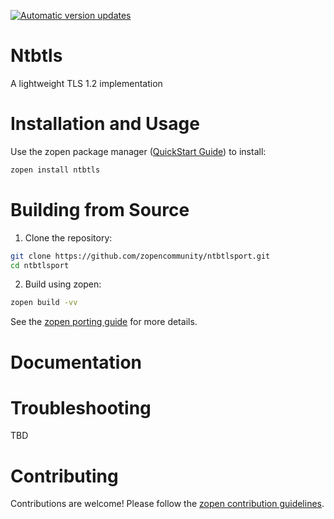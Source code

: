 [![Automatic version updates](https://github.com/ZOSOpenTools/ntbtlsport/actions/workflows/bump.yml/badge.svg)](https://github.com/ZOSOpenTools/ntbtlsport/actions/workflows/bump.yml)

# Ntbtls

A lightweight TLS 1.2 implementation

# Installation and Usage

Use the zopen package manager ([QuickStart Guide](https://zopen.community/#/Guides/QuickStart)) to install:
```bash
zopen install ntbtls
```

# Building from Source

1. Clone the repository:
```bash
git clone https://github.com/zopencommunity/ntbtlsport.git
cd ntbtlsport
```
2. Build using zopen:
```bash
zopen build -vv
```

See the [zopen porting guide](https://zopen.community/#/Guides/Porting) for more details.

# Documentation


# Troubleshooting
TBD

# Contributing
Contributions are welcome! Please follow the [zopen contribution guidelines](https://github.com/zopencommunity/meta/blob/main/CONTRIBUTING.md).
